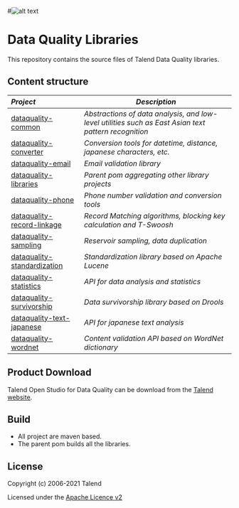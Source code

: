 
#![alt text](https://www.talend.com/wp-content/uploads/2016/07/talend-logo.png "Talend")
# Data Quality Libraries

This repository contains the source files of Talend Data Quality libraries.

## Content structure
| _Project_                                                 | _Description_                                                        |
|:----------------------------------------------------------|----------------------------------------------------------------------|
| [dataquality-common](dataquality-common)                  | *Abstractions of data analysis, and low-level utilities such as East Asian text pattern recognition* |
| [dataquality-converter](dataquality-converter)            | *Conversion tools for datetime, distance, japanese characters, etc.* |
| [dataquality-email](dataquality-email)                    | *Email validation library*                                           |
| [dataquality-libraries](dataquality-libraries)            | *Parent pom aggregating other library projects*                      |
| [dataquality-phone](dataquality-phone)                    | *Phone number validation and conversion tools*                       |
| [dataquality-record-linkage](dataquality-record-linkage)  | *Record Matching algorithms, blocking key calculation and T-Swoosh*  |
| [dataquality-sampling](dataquality-sampling)              | *Reservoir sampling, data duplication*                               |
| [dataquality-standardization](dataquality-standardization)| *Standardization library based on Apache Lucene*                     |
| [dataquality-statistics](dataquality-statistics)          | *API for data analysis and statistics*                               |
| [dataquality-survivorship](dataquality-survivorship)      | *Data survivorship library based on Drools*                          |
| [dataquality-text-japanese](dataquality-text-japanese)    | *API for japanese text analysis*                                     |
| [dataquality-wordnet](dataquality-wordnet)                | *Content validation API based on WordNet dictionary*                 |


## Product Download

Talend Open Studio for Data Quality can be download from the [Talend website](http://www.talend.com/download/talend-open-studio?qt-product_tos_download_new=2&utm_medium=communityext&utm_source=github&utm_campaign=tosdq).

## Build
- All project are maven based.
- The parent pom builds all the libraries.

## License

Copyright (c) 2006-2021 Talend

Licensed under the [Apache Licence v2](https://www.apache.org/licenses/LICENSE-2.0.txt)
